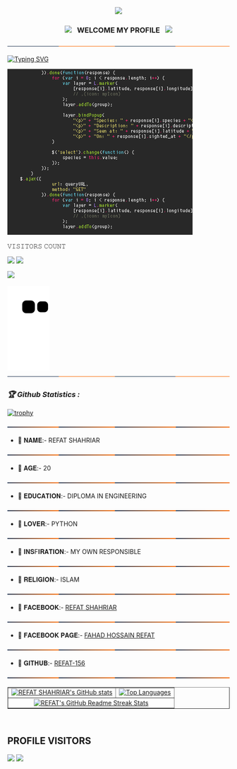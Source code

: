 <p align="center"><img src="https://img.shields.io/badge/MADE%20IN BANGLADESHI-SPAMMAR & PROGRAMMER-green?colorA=%23ff0000&colorB=%23017e40&style=flat-square">

<h3 align="center">
  <img src="https://emoji.discord.st/emojis/768b108d-274f-4f44-a634-8477b16efce7.gif" width="25">
  &nbsp; WELCOME MY PROFILE &nbsp;
  <img src="https://emoji.discord.st/emojis/768b108d-274f-4f44-a634-8477b16efce7.gif" width="25">
</h3>

<img align="center" alt="line" src="https://github.com/DalpatRathore/dalpatrathore/blob/main/assets/images/line-1.svg">

[![Typing SVG](https://readme-typing-svg.herokuapp.com?font=Neuton&size=23&color=30FF40&background=000000&center=true&vCenter=true&width=420&height=60&lines=👋+HELLO+WORLD%2C+I'M+REFAT+HERE+💁;😌+TODAY+I+WILL+TELL+YOU+🤗;💁+PLEASE+FOLLOW+MY+GITHUB+🙏;💻+THANKS+MY+All+FAMILY+MEMBERS+🤙+🥰)](https://git.io/typing-svg)

<img src="https://github.com/MRVIVEK-CODER/Decompiler/blob/main/106824690-8dd73a00-66ad-11eb-89e2-53e13ac6f594.gif" alt="" border="0" />

</p>

<p align="center"> 

 𝚅𝙸𝚂𝙸𝚃𝙾𝚁𝚂 𝙲𝙾𝚄𝙽𝚃

 <img src="https://profile-counter.glitch.me/REFAT-156/count.svg" />
<a href="https://api.daily.dev/get?r=REFAT-156"><img src="https://opencollective.com/vuejs/contributors.svg?width=900" /></a>

</p>

![](https://github-profile-summary-cards.vercel.app/api/cards/profile-details?username=REFAT-156&theme=vue)

<img src="https://raw.githubusercontent.com/msoftware/msoftware/output/github-contribution-grid-snake.svg" />

<img align="center" alt="line" src="https://github.com/DalpatRathore/dalpatrathore/blob/main/assets/images/line-1.svg">

<h3><b><i>🏆 Github Statistics :</i></b></h3>

<a href="https://github.com/REFAT-156"><img title="trophy" src="https://github-profile-trophy.vercel.app/?username=REFAT-156&theme=monokai"></a>


<img align="center" alt="line" src="https://github.com/DalpatRathore/dalpatrathore/blob/main/assets/images/line-2.svg">

- 🔰 𝐍𝐀𝐌𝐄:- REFAT SHAHRIAR 

<img align="center" alt="line" src="https://github.com/DalpatRathore/dalpatrathore/blob/main/assets/images/line-2.svg">

- 🔰 𝐀𝐆𝐄:- 20

<img align="center" alt="line" src="https://github.com/DalpatRathore/dalpatrathore/blob/main/assets/images/line-2.svg">

- 🔰 𝐄𝐃𝐔𝐂𝐀𝐓𝐈𝐎𝐍:- DIPLOMA IN ENGINEERING

<img align="center" alt="line" src="https://github.com/DalpatRathore/dalpatrathore/blob/main/assets/images/line-2.svg">

- 🔰 𝐋𝐎𝐕𝐄𝐑:- PYTHON 

<img align="center" alt="line" src="https://github.com/DalpatRathore/dalpatrathore/blob/main/assets/images/line-2.svg">

- 🔰 𝐈𝐍𝐒F𝐈𝐑𝐀𝐓𝐈𝐎𝐍:- MY OWN RESPONSIBLE 

<img align="center" alt="line" src="https://github.com/DalpatRathore/dalpatrathore/blob/main/assets/images/line-2.svg">

- 🔰 𝐑𝐄𝐋𝐈𝐆𝐈𝐎𝐍:- ISLAM

<img align="center" alt="line" src="https://github.com/DalpatRathore/dalpatrathore/blob/main/assets/images/line-2.svg">

- 🔰 𝐅𝐀𝐂𝐄𝐁𝐎𝐎𝐊:- [REFAT SHAHRIAR](https://www.facebook.com/FHRBRO)

<img align="center" alt="line" src="https://github.com/DalpatRathore/dalpatrathore/blob/main/assets/images/line-2.svg">

- 🔰 𝐅𝐀𝐂𝐄𝐁𝐎𝐎𝐊 𝐏𝐀𝐆𝐄:- [FAHAD HOSSAIN REFAT](https://www.facebook.com/CIVITKHABA)

<img align="center" alt="line" src="https://github.com/DalpatRathore/dalpatrathore/blob/main/assets/images/line-2.svg">

- 🔰 𝐆𝐈𝐓𝐇𝐔𝐁:- [REFAT-156](https://github.com/REFAT-156)

<img align="center" alt="line" src="https://github.com/DalpatRathore/dalpatrathore/blob/main/assets/images/line-2.svg">

<table border="1">
  <tr>
    <td valign="top"><a href="https://github.com/REFAT-156/github-readme-stats"> <img src="https://github-readme-stats.vercel.app/api?username=REFAT-156&count_private=true&show_icons=true&icon_color=FFA500&title_color=f4791f&bg_color=0,03071e,0F2027,03071e&text_color=abcdef&border_radius=10" alt ="REFAT SHAHRIAR's GitHub stats"/></td> </a>
    <td valign="top"> <a href="https://github.com/REFAT-156/github-readme-stats"> <img src="https://github-readme-stats.vercel.app/api/top-langs/?username=REFAT-156&layout=compact&langs_count=10" alt ="Top Languages"/></td>
    </a>
  </tr>
   <tr>
    <td colspan="2" align="center"> <a href="https://git.io/streak-stats"> <img src="http://github-readme-streak-stats.herokuapp.com?user=REFAT-156&hide_border=true&background=f6f8fa&stroke=001427&ring=e36414&fire=e36414&currStreakNum=03045e&sideNums=03045e&currStreakLabel=03045e&sideLabels=240046&dates=fb5607&date_format=j%20M%5B%20Y%5D" alt ="REFAT's GitHub Readme Streak Stats"/> </a>  </td> 
    
  </tr>
</table>
<br>

## PROFILE VISITORS

<img src="https://profile-counter.glitch.me/REFAT-156/count.svg" />
<a href="https://api.daily.dev/get?r=REFAT-156"><img src="https://opencollective.com/vuejs/contributors.svg?width=900" /></a>
